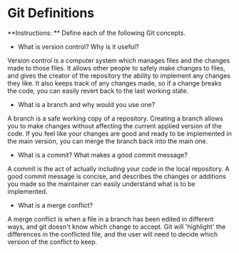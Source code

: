 # Git Definitions

**Instructions: ** Define each of the following Git concepts.

* What is version control?  Why is it useful?

Version control is a computer system which manages files and the changes made to those files.  It allows other people to safely make changes to files, and gives the creator of the repository the ability to implement any changes they like.  It also keeps track of any changes made, so if a change breaks the code, you can easily revert back to the last working state.

* What is a branch and why would you use one?

A branch is a safe working copy of a repository.  Creating a branch allows you to make changes without affecting the current applied version of the code.  If you feel like your changes are good and ready to be implemented in the main version, you can merge the branch back into the main one.

* What is a commit? What makes a good commit message?

A commit is the act of actually including your code in the local repository.  A good commit message is concise, and describes the changes or additions you made so the maintainer can easily understand what is to be implemented.


* What is a merge conflict?

A merge conflict is when a file in a branch has been edited in different ways, and git doesn't know which change to accept.  Git will 'highlight' the differences in the conflicted file, and the user will need to decide which version of the conflict to keep. 
